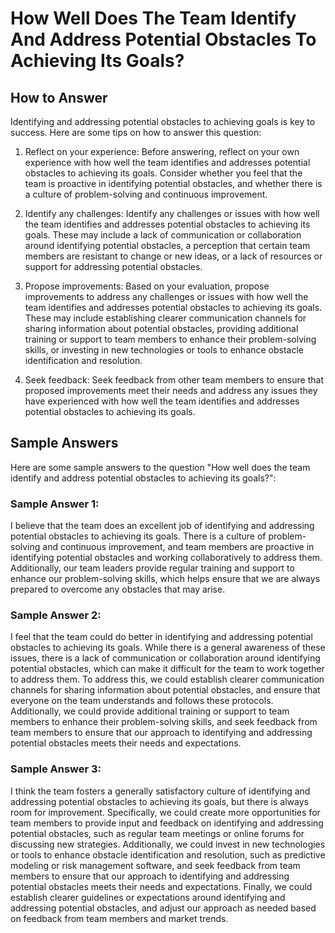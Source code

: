 How Well Does The Team Identify And Address Potential Obstacles To Achieving Its Goals?
==============================================================================================================

How to Answer
-------------

Identifying and addressing potential obstacles to achieving goals is key to success. Here are some tips on how to answer this question:

1. Reflect on your experience: Before answering, reflect on your own experience with how well the team identifies and addresses potential obstacles to achieving its goals. Consider whether you feel that the team is proactive in identifying potential obstacles, and whether there is a culture of problem-solving and continuous improvement.

2. Identify any challenges: Identify any challenges or issues with how well the team identifies and addresses potential obstacles to achieving its goals. These may include a lack of communication or collaboration around identifying potential obstacles, a perception that certain team members are resistant to change or new ideas, or a lack of resources or support for addressing potential obstacles.

3. Propose improvements: Based on your evaluation, propose improvements to address any challenges or issues with how well the team identifies and addresses potential obstacles to achieving its goals. These may include establishing clearer communication channels for sharing information about potential obstacles, providing additional training or support to team members to enhance their problem-solving skills, or investing in new technologies or tools to enhance obstacle identification and resolution.

4. Seek feedback: Seek feedback from other team members to ensure that proposed improvements meet their needs and address any issues they have experienced with how well the team identifies and addresses potential obstacles to achieving its goals.

Sample Answers
--------------

Here are some sample answers to the question "How well does the team identify and address potential obstacles to achieving its goals?":

### Sample Answer 1:

I believe that the team does an excellent job of identifying and addressing potential obstacles to achieving its goals. There is a culture of problem-solving and continuous improvement, and team members are proactive in identifying potential obstacles and working collaboratively to address them. Additionally, our team leaders provide regular training and support to enhance our problem-solving skills, which helps ensure that we are always prepared to overcome any obstacles that may arise.

### Sample Answer 2:

I feel that the team could do better in identifying and addressing potential obstacles to achieving its goals. While there is a general awareness of these issues, there is a lack of communication or collaboration around identifying potential obstacles, which can make it difficult for the team to work together to address them. To address this, we could establish clearer communication channels for sharing information about potential obstacles, and ensure that everyone on the team understands and follows these protocols. Additionally, we could provide additional training or support to team members to enhance their problem-solving skills, and seek feedback from team members to ensure that our approach to identifying and addressing potential obstacles meets their needs and expectations.

### Sample Answer 3:

I think the team fosters a generally satisfactory culture of identifying and addressing potential obstacles to achieving its goals, but there is always room for improvement. Specifically, we could create more opportunities for team members to provide input and feedback on identifying and addressing potential obstacles, such as regular team meetings or online forums for discussing new strategies. Additionally, we could invest in new technologies or tools to enhance obstacle identification and resolution, such as predictive modeling or risk management software, and seek feedback from team members to ensure that our approach to identifying and addressing potential obstacles meets their needs and expectations. Finally, we could establish clearer guidelines or expectations around identifying and addressing potential obstacles, and adjust our approach as needed based on feedback from team members and market trends.

